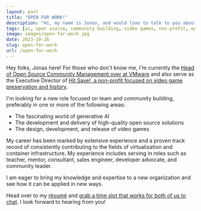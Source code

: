 ```yaml
---
layout: post
title: "OPEN FOR WORK!"
description: "Hi, my name is Jonas, and would love to talk to you about a new adventure."
tags: [ai, open source, community building, video games, non-profit, open for work]
image: images/open-for-work.jpg
date: 2023-10-26
slug: open-for-work
url: /open-for-work
---
```


Hey folks, Jonas here! For those who don't know me, I'm currently the [Head of Open Source Community Management over at VMware](/resume) and also serve as the Executive Director of [Hit Save!, a non-profit focused on video game preservation and history](https://hitsave.org).

I'm looking for a new role focused on team and community building, preferably in one or more of the following areas:
* The fascinating world of generative AI
* The development and delivery of high-quality open source solutions
* The design, development, and release of video games

My career has been marked by extensive experience and a proven track record of consistently contributing to the fields of virtualization and container infrastructure. My experience includes serving in roles such as teacher, mentor, consultant, sales engineer, developer advocate, and community leader.

I am eager to bring my knowledge and expertise to a new organization and see how it can be applied in new ways.

Head over to my [résumé](/resume) and [grab a time slot that works for both of us to chat](https://cal.com/jonasrosland). I look forward to hearing from you!